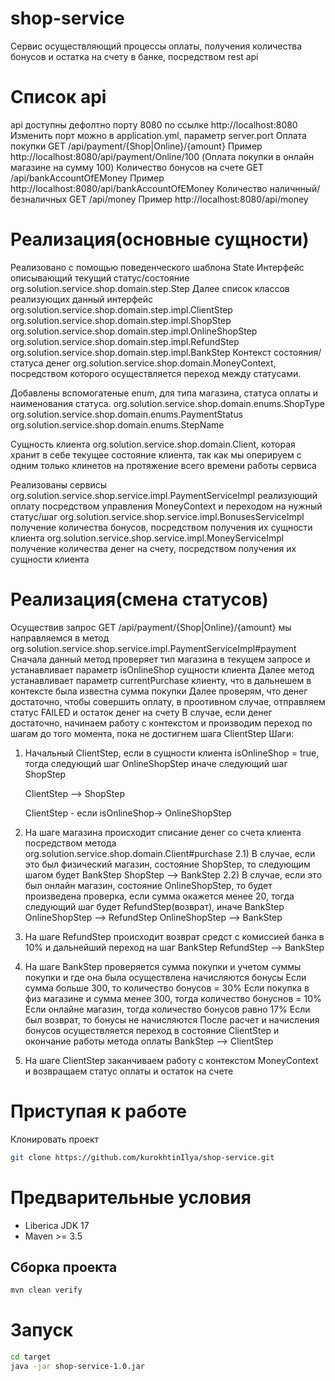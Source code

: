 # shop-service
Сервис осуществляющий процессы оплаты, получения количества бонусов и остатка на счету в банке, посредством rest api
# Список api
api доступны дефолтно порту 8080 по ссылке http://localhost:8080
Изменить порт можно в application.yml, параметр server.port
Оплата покупки GET /api/payment/{Shop|Online}/{amount} Пример http://localhost:8080/api/payment/Online/100 (Оплата покупки в онлайн магазине на сумму 100)
Количество бонусов на счете GET /api/bankAccountOfEMoney Пример http://localhost:8080/api/bankAccountOfEMoney
Количество наличнный/безналичных GET /api/money Пример http://localhost:8080/api/money

# Реализация(основные сущности)
Реализовано с помощью поведенческого шаблона State
Интерфейс описывающий текущий статус/состояние org.solution.service.shop.domain.step.Step
Далее список классов реализующих данный интерфейс
org.solution.service.shop.domain.step.impl.ClientStep
org.solution.service.shop.domain.step.impl.ShopStep
org.solution.service.shop.domain.step.impl.OnlineShopStep
org.solution.service.shop.domain.step.impl.RefundStep
org.solution.service.shop.domain.step.impl.BankStep
Контекст состояния/статуса денег org.solution.service.shop.domain.MoneyContext, посредством которого осуществляется переход между статусами.

Добавлены вспомогатеные enum, для типа магазина, статуса оплаты и наименования статуса.
org.solution.service.shop.domain.enums.ShopType
org.solution.service.shop.domain.enums.PaymentStatus
org.solution.service.shop.domain.enums.StepName

Сущность клиента
org.solution.service.shop.domain.Client, которая хранит в себе текущее состояние клиента, так как мы оперируем с одним только клинетов на протяжение всего времени работы сервиса

Реализованы сервисы
org.solution.service.shop.service.impl.PaymentServiceImpl реализующий оплату посредством управления MoneyContext и переходом на нужный статус/шаг
org.solution.service.shop.service.impl.BonusesServiceImpl получение количества бонусов, посредством получения их сущности клиента
org.solution.service.shop.service.impl.MoneyServiceImpl получение количества денег на счету, посредством получения их сущности клиента

# Реализация(смена статусов)
Осуществив запрос GET /api/payment/{Shop|Online}/{amount} мы направляемся в метод
org.solution.service.shop.service.impl.PaymentServiceImpl#payment
Сначала данный метод проверяет тип магазина в текущем запросе и устанавливает параметр isOnlineShop сущности клиента
Далее метод устанавливает параметр currentPurchase клиенту, что в дальнешем в контексте была известна сумма покупки
Далее проверям, что денег достаточно, чтобы совершить оплату, в проотивном случае, отправляем статус FAILED и остаток денег на счету
В случае, если денег достаточно, начинаем работу с контекстом и производим переход по шагам до того момента, пока не достигнем шага ClientStep
Шаги:
1) Начальный ClientStep, если в сущности клиента isOnlineShop = true, тогда следующий шаг OnlineShopStep иначе следующий шаг ShopStep

   ClientStep --> ShopStep
   
   ClientStep - если isOnlineShop-> OnlineShopStep

3) На шаге магазина происходит списание денег со счета клиента
посредством метода org.solution.service.shop.domain.Client#purchase
2.1) В случае, если это был физический магазин, состояние ShopStep, то следующим шагом будет BankStep
ShopStep --> BankStep
2.2) В случае, если это был онлайн магазин, состояние OnlineShopStep, то будет произведена проверка, 
если сумма окажется менее 20, тогда следующий шаг будет RefundStep(возврат), иначе BankStep
OnlineShopStep --> RefundStep
OnlineShopStep --> BankStep
4) На шаге RefundStep происходит возврат средст с комиссией банка в 10% и дальнейший переход на шаг BankStep
RefundStep --> BankStep
5) На шаге BankStep проверяется сумма покупки и учетом суммы покупки и где она была осуществлена начисляются бонусы
Если сумма больше 300, то количество бонусов = 30%
Если покупка в физ магазине и сумма менее 300, тогда количество бонуснов = 10%
Если онлайне магазин, тогда количество бонусов равно 17%
Если был возврат, то бонусы не начисляются
После расчет и начисления бонусов осуществляется переход в состояние ClientStep и окончание работы метода оплаты
BankStep --> ClientStep
6) На шаге ClientStep заканчиваем работу с контекстом MoneyContext и возвращаем статус оплаты и остаток на счете

# Приступая к работе
Клонировать проект
```bash
git clone https://github.com/kurokhtinIlya/shop-service.git
```

# Предварительные условия
* Liberica JDK 17
* Maven >= 3.5

## Сборка проекта
```bash
mvn clean verify
```
# Запуск
```bash
cd target
java -jar shop-service-1.0.jar
```

